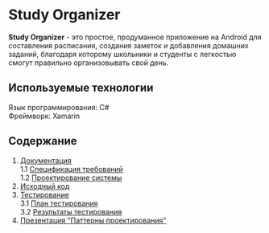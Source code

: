 # Study Organizer
**Study Organizer** - это простое, продуманное приложение на Android для составления расписания, создания заметок и добавления домашних заданий, благодаря которому школьники и студенты с легкостью смогут правильно организовывать свой день. 

## Используемые технологии

Язык программирования: C#  
Фреймворк: Xamarin


## Содержание

1. [Документация](https://github.com/BrushkouMatvey/Study-Organizer/tree/master/docs)  
1.1 [Спецификация требований](https://github.com/BrushkouMatvey/Study-Organizer/blob/master/docs/Requirements/Requirements.md)   
1.2 [Проектирование системы](https://github.com/BrushkouMatvey/Study-Organizer/tree/master/docs/System_design)   
2. [Исходный код](https://github.com/BrushkouMatvey/Study-Organizer/tree/master/code/code)
3. [Тестирование](https://github.com/BrushkouMatvey/Study-Organizer/tree/master/docs/Testing)  
3.1 [План тестирования](https://github.com/BrushkouMatvey/Study-Organizer/blob/master/docs/Testing/Test%20plan.md)       
3.2 [Результаты тестирования](https://github.com/BrushkouMatvey/Study-Organizer/blob/master/docs/Testing/Test%20result.md) 
4. [Презентация "Паттерны проектирования"](https://github.com/BrushkouMatvey/Study-Organizer/tree/master/docs/Design_patterns)
